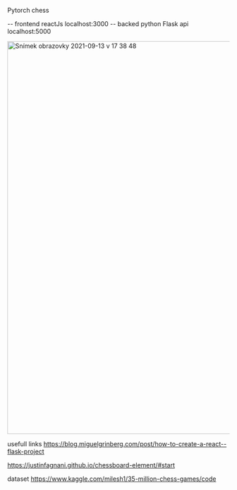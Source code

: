 Pytorch chess

-- frontend reactJs localhost:3000
-- backed python Flask api localhost:5000

<img width="890" alt="Snímek obrazovky 2021-09-13 v 17 38 48" src="https://user-images.githubusercontent.com/3868751/133123246-b4cf96e1-de7c-46d3-b5bc-18e7dd49a0bc.png">

usefull links
https://blog.miguelgrinberg.com/post/how-to-create-a-react--flask-project

https://justinfagnani.github.io/chessboard-element/#start


dataset
https://www.kaggle.com/milesh1/35-million-chess-games/code

